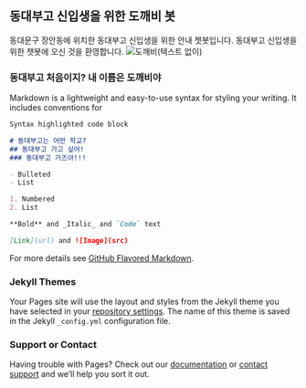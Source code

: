 ## 동대부고 신입생을 위한 도깨비 봇

동대문구 장안동에 위치한 동대부고 신입생을 위한 안내 쳇봇입니다. 동대부고 신입생을 위한 챗봇에 오신 것을 환영합니다. 
![도깨비(텍스트 없이)](https://user-images.githubusercontent.com/81289227/118577240-fc578800-b7c4-11eb-90e4-746887414971.png)

### 동대부고 처음이지? 내 이름은 도깨비야

Markdown is a lightweight and easy-to-use syntax for styling your writing. It includes conventions for

```markdown
Syntax highlighted code block

# 동대부고는 어떤 학교?
## 동대부고 가고 싶어!
### 동대부고 가즈아!!!

- Bulleted
- List

1. Numbered
2. List

**Bold** and _Italic_ and `Code` text

[Link](url) and ![Image](src)
```

For more details see [GitHub Flavored Markdown](https://guides.github.com/features/mastering-markdown/).

### Jekyll Themes

Your Pages site will use the layout and styles from the Jekyll theme you have selected in your [repository settings](https://github.com/jasun2021/DDBKchat/settings/pages). The name of this theme is saved in the Jekyll `_config.yml` configuration file.

### Support or Contact

Having trouble with Pages? Check out our [documentation](https://docs.github.com/categories/github-pages-basics/) or [contact support](https://support.github.com/contact) and we’ll help you sort it out.
